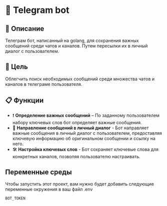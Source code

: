 # 🤖 Telegram bot

## 📘 Описание
Телеграм бот, написанный на golang, для сохранения важных сообщений среди чатов и каналов. Путем пересылки их в личный диалог с пользователем.
## 🎯 Цель
Облегчить поиск необходимых сообщений среди множества чатов и каналов в телеграме пользователя. 
## 📋 Функции
- ❗ **Определение важных сообщений** – По заданному пользователем набору ключевых слов бот определяет важные сообщения.
- 📨 **Направление сообщений в личный диалог** - Бот направляет важные сообщения в личный диалог с пользователем, предоставляя ключевую информацию об оригинальном сообщении и ссылку на него.
- 🛠️ **Настройка ключевых слов** - Бот сохраняет ключевые слова для конкретных каналов, позволяя пользователю настраивать.
## Переменные среды

Чтобы запустить этот проект, вам нужно будет добавить следующие переменные окружения в ваш файл .env

`BOT_TOKEN`